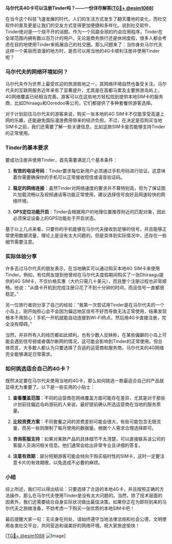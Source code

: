 **马尔代夫4G卡可以注册Tinder吗？——一份详尽解答[[TG💪+ @esim1088](https://t.me/s/esim1088)]**

在当今这个科技飞速发展的时代，人们的生活方式发生了翻天覆地的变化，而社交软件的普及更是让我们的交友方式变得更加便捷和多样化。说到社交软件，Tinder绝对是一个绕不开的话题。作为一个风靡全球的约会应用程序，Tinder在全球范围内拥有数以百万计的用户。无论是商务旅行还是休闲度假，很多人都会考虑在目的地使用Tinder来拓展自己的社交圈。那么问题来了：当你身处马尔代夫这样一个美丽而浪漫的地方时，是否可以用当地的4G卡顺利注册并使用Tinder呢？

### 马尔代夫的网络环境如何？

马尔代夫作为世界上最受欢迎的旅游胜地之一，其网络环境自然也备受关注。马尔代夫的互联网服务近年来有了显著提升，尤其是在首都马累及主要旅游岛屿上，4G网络覆盖已经相当完善。游客可以在这些地方轻松找到提供本地SIM卡的服务商，比如Dhiraagu和Ooredoo等公司，它们都提供了多种套餐供游客选择。

对于计划前往马尔代夫的游客来说，购买一张本地的4G SIM卡不仅能享受高速上网的乐趣，还能避免国际漫游费用带来的经济负担。不过，在决定是否购买当地SIM卡之前，我们还需要了解一些关键信息，比如这款SIM卡是否能够支持Tinder的正常使用。

### Tinder的基本要求

要成功注册并使用Tinder，首先需要满足几个基本条件：

1. **有效的电话号码**：Tinder要求每位新用户必须通过手机号码进行验证。这意味着你需要确保你的手机可以正常接收短信或语音验证码。
   
2. **稳定的网络连接**：虽然Tinder对网络速度的要求并不算特别高，但为了保证图片加载流畅以及视频通话等功能正常使用，建议选择信号良好且网速较快的网络环境。

3. **GPS定位功能开启**：Tinder会根据用户的地理位置推荐附近的匹配对象，因此必须保证设备上的GPS功能处于开启状态。

基于以上几点来看，只要你的手机能够在马尔代夫接收到足够的信号，并且能够正常使用数据流量，理论上是没有太大问题的。但是具体到实际情况中，还存在一些细节需要注意。

### 实际体验分享

许多去过马尔代夫的朋友表示，在当地确实可以通过购买本地4G SIM卡来使用Tinder。例如，有位网友提到他曾经在马尔代夫度假期间购买了一张Dhiraagu提供的4G SIM卡，不仅价格实惠（大约只需几十美元），而且整个注册过程也非常顺畅。他说：“从插卡开机到完成注册只花了不到十分钟的时间，而且信号一直都很稳定。”

另一位旅行者则分享了自己的经验：“我第一次尝试用Tinder是在马尔代夫的一个小岛上，刚开始担心会不会因为偏远地区信号不好而导致无法正常使用，结果发现根本不用担心！手机一开机就能自动连接到Wi-Fi热点，然后用4G卡直接注册，完全没有障碍。”

当然，并非所有人的经历都如此顺利。也有少数人反映称，在某些偏僻的小岛上可能会遇到信号弱或者偶尔断网的情况，这可能会影响到Tinder的正常使用。但总体而言，大多数人都认为只要选择了合适的运营商和服务商，马尔代夫的4G网络完全能够满足日常需求。

### 如何挑选适合自己的4G卡？

既然决定要在马尔代夫使用当地的4G卡，那么如何挑选一款最适合自己的产品就显得尤为重要了。以下是一些实用的小贴士：

1. **查看覆盖范围**：不同的运营商在网络覆盖方面可能存在差异，尤其是对于那些计划前往偏远岛屿游玩的人来说，最好提前确认所选运营商在当地的服务质量。

2. **比较资费方案**：不同套餐之间的资费差别可能会很大，有些可能包含无限流量，而另一些则限制了每月使用的数据量。根据个人需求合理选择即可。

3. **咨询客服支持**：如果对某款产品的具体细节不太清楚，可以直接联系该公司的客服人员询问相关信息。他们通常会给出非常专业且详细的答复。

4. **注意有效期**：部分短期游客可能会倾向于购买临时性的SIM卡，这时一定要注意卡片的有效期限，以免造成不必要的麻烦。

### 小结

综上所述，我们可以得出结论：只要选择了合适的本地4G卡，并且按照正确的方法操作，那么在马尔代夫使用Tinder是没有太大问题的。当然，除了技术层面的因素外，我们还需要结合自身实际状况做出最佳决策。如果你正在为即将到来的马尔代夫之旅做准备，不妨考虑一下购买一张优质的本地SIM卡吧！

最后提醒大家一句：无论身在何处，请始终遵守当地法律法规和社会公德，文明使用各类社交平台，共同营造和谐美好的网络环境。祝大家旅途愉快！

[[TG💪+ @esim1088](https://t.me/s/esim1088) ![Image](https://i.postimg.cc/4NQfJmqS/Snipaste-2025-05-13-00-14-12.png)]